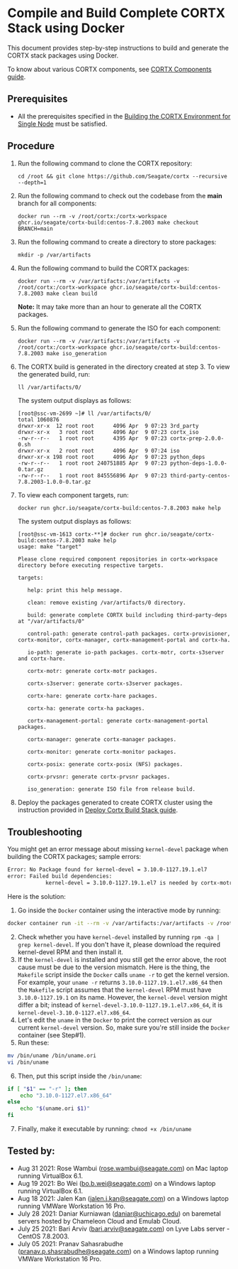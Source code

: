 
# Compile and Build Complete CORTX Stack using Docker

This document provides step-by-step instructions to build and generate the CORTX stack packages using Docker.

To know about various CORTX components, see [CORTX Components guide](https://github.com/Seagate/cortx/blob/main/doc/Components.md).

## Prerequisites

- All the prerequisites specified in the [Building the CORTX Environment for Single Node](Building-CORTX-From-Source-for-SingleNode.md) must be satisfied.

## Procedure

1. Run the following command to clone the CORTX repository:

   ```
   cd /root && git clone https://github.com/Seagate/cortx --recursive --depth=1
   ```

2. Run the following command to check out the codebase from the **main** branch for all components:

   ```
   docker run --rm -v /root/cortx:/cortx-workspace ghcr.io/seagate/cortx-build:centos-7.8.2003 make checkout BRANCH=main
   ```

3. Run the following command to create a directory to store packages:

   ```
   mkdir -p /var/artifacts
   ```

4. Run the following command to build the CORTX packages:

   ```
   docker run --rm -v /var/artifacts:/var/artifacts -v /root/cortx:/cortx-workspace ghcr.io/seagate/cortx-build:centos-7.8.2003 make clean build
   ```

   **Note:** It may take more than an hour to generate all the CORTX packages.

5. Run the following command to generate the ISO for each component:

   ```
   docker run --rm -v /var/artifacts:/var/artifacts -v /root/cortx:/cortx-workspace ghcr.io/seagate/cortx-build:centos-7.8.2003 make iso_generation
   ```

6. The CORTX build is generated in the directory created at step 3. To view the generated build, run:

   ```
   ll /var/artifacts/0/
   ```

   The system output displays as follows:

   ```
   [root@ssc-vm-2699 ~]# ll /var/artifacts/0/
   total 1060876
   drwxr-xr-x  12 root root      4096 Apr  9 07:23 3rd_party
   drwxr-xr-x   3 root root      4096 Apr  9 07:23 cortx_iso
   -rw-r--r--   1 root root      4395 Apr  9 07:23 cortx-prep-2.0.0-0.sh
   drwxr-xr-x   2 root root      4096 Apr  9 07:24 iso
   drwxr-xr-x 198 root root      4096 Apr  9 07:23 python_deps
   -rw-r--r--   1 root root 240751885 Apr  9 07:23 python-deps-1.0.0-0.tar.gz
   -rw-r--r--   1 root root 845556896 Apr  9 07:23 third-party-centos-7.8.2003-1.0.0-0.tar.gz
   ```

7. To view each component targets, run:

   ```
   docker run ghcr.io/seagate/cortx-build:centos-7.8.2003 make help
   ```

   The system output displays as follows:

   ```
   [root@ssc-vm-1613 cortx-**]# docker run ghcr.io/seagate/cortx-build:centos-7.8.2003 make help
   usage: make "target"

   Please clone required component repositories in cortx-workspace directory before executing respective targets.

   targets:

      help: print this help message.

      clean: remove existing /var/artifacts/0 directory.

      build: generate complete CORTX build including third-party-deps at "/var/artifacts/0"

      control-path: generate control-path packages. cortx-provisioner, cortx-monitor, cortx-manager, cortx-management-portal and cortx-ha.

      io-path: generate io-path packages. cortx-motr, cortx-s3server and cortx-hare.

      cortx-motr: generate cortx-motr packages.

      cortx-s3server: generate cortx-s3server packages.

      cortx-hare: generate cortx-hare packages.

      cortx-ha: generate cortx-ha packages.

      cortx-management-portal: generate cortx-management-portal packages.

      cortx-manager: generate cortx-manager packages.

      cortx-monitor: generate cortx-monitor packages.

      cortx-posix: generate cortx-posix (NFS) packages.

      cortx-prvsnr: generate cortx-prvsnr packages.

      iso_generation: generate ISO file from release build.
   ```

8. Deploy the packages generated to create CORTX cluster using the instruction provided in [Deploy Cortx Build Stack guide](ProvisionReleaseBuild.md).


## Troubleshooting

You might get an error message about missing `kernel-devel` package when building the CORTX packages; sample errors:
```sh
Error: No Package found for kernel-devel = 3.10.0-1127.19.1.el7
error: Failed build dependencies:
            kernel-devel = 3.10.0-1127.19.1.el7 is needed by cortx-motr-2.0.0-0_git2ca587c_3.10.0_1127.19.1.el7.x86_64
```
Here is the solution:
1. Go inside the `Docker` container using the interactive mode by running:
```sh
docker container run -it --rm -v /var/artifacts:/var/artifacts -v /root/cortx:/cortx-workspace ghcr.io/seagate/cortx-build:centos-7.8.2003 bash
```
2. Check whether you have `kernel-devel` installed by running `rpm -qa | grep kernel-devel`. If you don't have it, please download the required kernel-devel RPM and then install it.
3. If the `kernel-devel` is installed and you still get the error above, the root cause must be due to the version mismatch. Here is the thing, the `Makefile` script inside the `Docker` calls `uname -r` to get the kernel version. For example, your `uname -r` returns `3.10.0-1127.19.1.el7.x86_64` then the `Makefile` script assumes that the `kernel-devel` RPM must have `3.10.0-1127.19.1` on its name. However, the `kernel-devel` version might differ a bit; instead of `kernel-devel-3.10.0-1127.19.1.el7.x86_64`, it is `kernel-devel-3.10.0-1127.el7.x86_64`.
4. Let's edit the `uname` in the `Docker` to print the correct version as our current `kernel-devel` version. So, make sure you're still inside the `Docker` container (see Step#1).
5. Run these:
```sh
mv /bin/uname /bin/uname.ori
vi /bin/uname
```
6. Then, put this script inside the `/bin/uname`:
```sh
if [ "$1" == "-r" ]; then
    echo "3.10.0-1127.el7.x86_64"
else
    echo "$(uname.ori $1)"
fi
```
7. Finally, make it executable by running: `chmod +x /bin/uname`


## Tested by:

- Aug 31 2021: Rose Wambui (rose.wambui@seagate.com) on Mac laptop running VirtualBox 6.1.
- Aug 19 2021: Bo Wei (bo.b.wei@seagate.com) on a Windows laptop running VirtualBox 6.1.
- Aug 18 2021: Jalen Kan (jalen.j.kan@seagate.com) on a Windows laptop running VMWare Workstation 16 Pro.
- July 28 2021: Daniar Kurniawan (daniar@uchicago.edu) on baremetal servers hosted by Chameleon Cloud and Emulab Cloud.
- July 25 2021: Bari Arviv (bari.arviv@seagate.com) on Lyve Labs server - CentOS 7.8.2003.
- July 05 2021: Pranav Sahasrabudhe (pranav.p.shasrabudhe@seagate.com) on a Windows laptop running VMWare Workstation 16 Pro.
